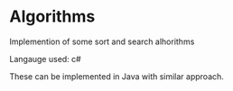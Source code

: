 # Algorithms
Implemention of some sort and search alhorithms

Langauge used: c#

These can be implemented in Java with similar approach.

